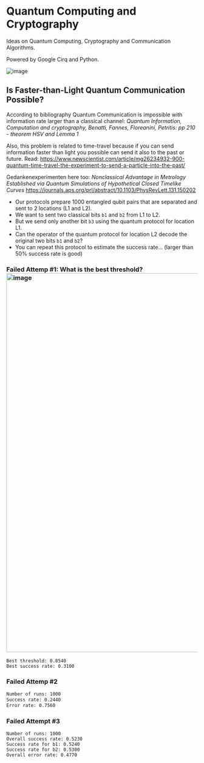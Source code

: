 # Quantum Computing and Cryptography

Ideas on Quantum Computing, Cryptography and Communication Algorithms.

Powered by Google Cirq and Python.

![image](https://github.com/user-attachments/assets/d9feaed5-cd4c-4725-8c11-1f7a60b5dbcc)

## Is Faster-than-Light Quantum Communication Possible?

According to bibliography Quantum Communication is impossible with information rate larger than a classical channel: *Quantum Information, Computation and cryptography, Benatti, Fannes, Floreanini, Petritis: pp 210 - theorem HSV and Lemma 1*

Also, this problem is related to time-travel because if you can send information faster than light you possible can send it also to the past or future. Read: https://www.newscientist.com/article/mg26234932-900-quantum-time-travel-the-experiment-to-send-a-particle-into-the-past/

Gedankenexperimenten here too: *Nonclassical Advantage in Metrology Established via Quantum Simulations of Hypothetical Closed Timelike Curves* https://journals.aps.org/prl/abstract/10.1103/PhysRevLett.131.150202

- Our protocols prepare 1000 entangled qubit pairs that are separated and sent to 2 locations (L1 and L2).
- We want to sent two classical bits `b1` and `b2` from L1 to L2.
- But we send only another bit `b3` using the quantum protocol for location L1.
- Can the operator of the quantum protocol for location L2 decode the original two bits `b1` and `b2`?
- You can repeat this protocol to estimate the success rate... (larger than 50% success rate is good)


### Failed Attemp #1: What is the best threshold? <img width="995" alt="image" src="https://github.com/user-attachments/assets/6ee7069b-2e97-4e61-a83e-313a396baa29">
```
Best threshold: 0.8540
Best success rate: 0.3100
```
### Failed Attemp #2
```bash
Number of runs: 1000
Success rate: 0.2440
Error rate: 0.7560
```
### Failed Attempt #3
```
Number of runs: 1000
Overall success rate: 0.5230
Success rate for b1: 0.5240
Success rate for b2: 0.5300
Overall error rate: 0.4770
```
